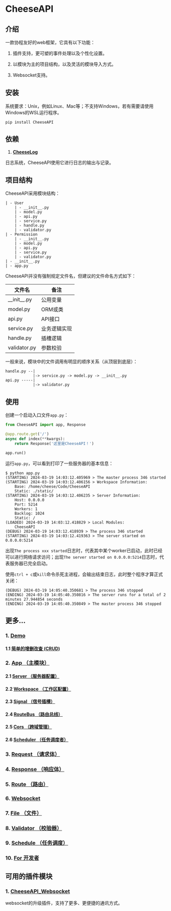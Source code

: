 # **CheeseAPI**

## **介绍**

一款协程友好的web框架，它具有以下功能：

1. 插件支持，更可塑的事件处理以及个性化设置。

2. 以模块为主的项目结构，以及灵活的模块导入方式。

3. Websocket支持。

## **安装**

系统要求：Unix，例如Linux、Mac等；不支持Windows，若有需要请使用Windows的WSL运行程序。

```
pip install CheeseAPI
```

## **依赖**

1. **[CheeseLog](https://github.com/CheeseUnknown/CheeseLog)**

日志系统，CheeseAPI使用它进行日志的输出与记录。

## **项目结构**

CheeseAPI采用模块结构：

```
| - User
    | - __init__.py
    | - model.py
    | - api.py
    | - service.py
    | - handle.py
    | - validator.py
| - Permission
    | - __init__.py
    | - model.py
    | - api.py
    | - service.py
    | - validator.py
| - __init__.py
| - app.py
```

CheeseAPI并没有强制规定文件名，但建议的文件命名方式如下：

| 文件名 | 备注 |
| - | - |
| \_\_init\_\_.py | 公用变量 |
| model.py | ORM或类 |
| api.py | API接口 |
| service.py | 业务逻辑实现 |
| handle.py | 插槽逻辑 |
| validator.py | 参数校验 |

一般来说，模块中的文件调用有明显的顺序关系（从顶层到底层）：

```
handle.py --|
            |-> service.py -> model.py -> __init__.py
api.py -----|
            |-> validator.py
```

## **使用**

创建一个启动入口文件`app.py`：

```python
from CheeseAPI import app, Response

@app.route.get('/')
async def index(**kwargs):
    return Response('这里是CheeseAPI！')

app.run()
```

运行`app.py`，可以看到打印了一些服务器的基本信息：

```
$ python app.py
(STARTING) 2024-03-19 14:03:12.405969 > The master process 346 started
(STARTING) 2024-03-19 14:03:12.406156 > Workspace Information:
    Base: /home/cheese/Code/CheeseAPI
    Static: ./static/
(STARTING) 2024-03-19 14:03:12.406235 > Server Information:
    Host: 0.0.0.0
    Port: 5214
    Workers: 1
    Backlog: 1024
    Static: /
(LOADED) 2024-03-19 14:03:12.418829 > Local Modules:
    CheeseAPI
(DEBUG) 2024-03-19 14:03:12.418939 > The process 346 started
(STARTING) 2024-03-19 14:03:12.419363 > The server started on 0.0.0.0:5214
```

出现`The process xxx started`日志时，代表其中某个worker已启动，此时已经可以进行网络请求访问；出现`The server started on 0.0.0.0:5214`日志时，代表服务器已完全启动。

使用`ctrl + c`或`kill`命令杀死主进程，会输出结束日志，此时整个程序才算正式关闭：

```
(DEBUG) 2024-03-19 14:05:40.350681 > The process 346 stopped
(ENDING) 2024-03-19 14:05:40.350816 > The server runs for a total of 2 minutes 27.944854 seconds
(ENDING) 2024-03-19 14:05:40.350849 > The master process 346 stopped
```

## **更多...**

### 1. [**Demo**](https://github.com/CheeseUnknown/CheeseAPI/blob/master/document/Demo.md)

#### 1.1 [**简单的增删改查 (CRUD)**](https://github.com/CheeseUnknown/CheeseAPI/blob/master/demo/CRUD)

### 2. [**App （主模块）**](https://github.com/CheeseUnknown/CheeseAPI/blob/master/document/App.md)

#### 2.1 [**Server （服务器配置）**](https://github.com/CheeseUnknown/CheeseAPI/blob/master/document/App/Server.md)

#### 2.2 [**Workspace （工作区配置）**](https://github.com/CheeseUnknown/CheeseAPI/blob/master/document/App/Workspace.md)

#### 2.3 [**Signal （信号插槽）**](https://github.com/CheeseUnknown/CheeseAPI/blob/master/document/App/Signal.md)

#### 2.4 [**RouteBus （路由总线）**](https://github.com/CheeseUnknown/CheeseAPI/blob/master/document/App/RouteBus.md)

#### 2.5 [**Cors （跨域管理）**](https://github.com/CheeseUnknown/CheeseAPI/blob/master/document/App/Cors.md)

#### 2.6 [**Scheduler （任务调度者）**](https://github.com/CheeseUnknown/CheeseAPI/blob/master/document/App/Scheduler.md)

### 3. [**Request （请求体）**](https://github.com/CheeseUnknown/CheeseAPI/blob/master/document/Request.md)

### 4. [**Response （响应体）**](https://github.com/CheeseUnknown/CheeseAPI/blob/master/document/Response.md)

### 5. [**Route （路由）**](https://github.com/CheeseUnknown/CheeseAPI/blob/master/document/Route.md)

### 6. [**Websocket**](https://github.com/CheeseUnknown/CheeseAPI/blob/master/document/Websocket.md)

### 7. [**File （文件）**](https://github.com/CheeseUnknown/CheeseAPI/blob/master/document/File.md)

### 8. [**Validator （校验器）**](https://github.com/CheeseUnknown/CheeseAPI/blob/master/document/Validator.md)

### 9. [**Schedule （任务调度）**](https://github.com/CheeseUnknown/CheeseAPI/blob/master/document/Schedule.md)

### 10. [**For 开发者**](https://github.com/CheeseUnknown/CheeseAPI/blob/master/document/Developer.md)

## **可用的插件模块**

### 1. **[CheeseAPI_Websocket](https://github.com/CheeseUnknown/CheeseAPI_Websocket)**

websocket的升级插件，支持了更多、更便捷的通讯方式。
